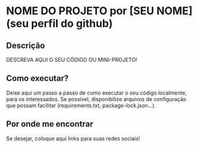 # NOME DO PROJETO por [SEU NOME](seu perfil do github)

## Descrição
DESCREVA AQUI O SEU CÓDIGO OU MINI-PROJETO!

## Como executar?
Deixe aqui um passo a passo de como executar o seu código localmente, para os interessados. 
Se possível, disponibilize arquivos de configuração que possam facilitar (requirements.txt, package-lock.json...).

## Por onde me encontrar
Se desejar, coloque aqui links para suas redes sociais!
